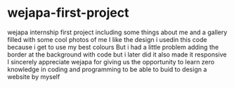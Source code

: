 # wejapa-first-project
wejapa internship  first project including some things about me and a gallery filled with some cool photos of me
I like the design i usedin this code because i get to use my best colours
But i had a little problem adding the border at the background with code but i later did it also made it responsive
I sincerely appreciate wejapa for giving us the opportunity to learn zero knowledge in coding and programming to be able to buid to design a website by myself
